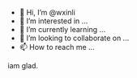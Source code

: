 - 👋 Hi, I’m @wxinli
- 👀 I’m interested in ...
- 🌱 I’m currently learning ...
- 💞️ I’m looking to collaborate on ...
- 📫 How to reach me ...

<!---
wxinli/wxinli is a ✨ special ✨ repository because its `README.md` (this file) appears on your GitHub profile.
You can click the Preview link to take a look at your changes.
--->iam glad.

